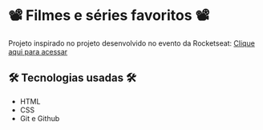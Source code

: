 # 📽️ Filmes e séries favoritos 📽️

Projeto inspirado no projeto desenvolvido no evento da Rocketseat: [Clique aqui para acessar]()

## 🛠️ Tecnologias usadas 🛠️
- HTML
- CSS
- Git e Github

